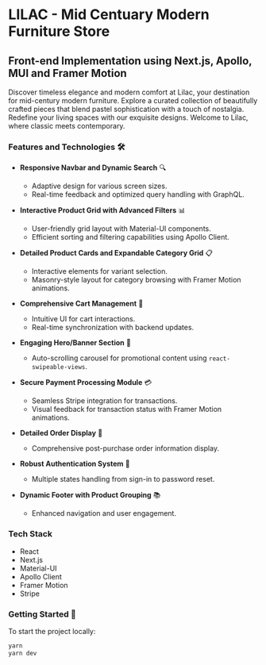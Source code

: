# LILAC - Mid Centuary Modern Furniture Store
## Front-end Implementation using Next.js, Apollo, MUI and Framer Motion

Discover timeless elegance and modern comfort at Lilac, your destination for mid-century modern furniture. Explore a curated collection of beautifully crafted pieces that blend pastel sophistication with a touch of nostalgia. Redefine your living spaces with our exquisite designs. Welcome to Lilac, where classic meets contemporary.

### Features and Technologies 🛠️

- **Responsive Navbar and Dynamic Search** 🔍
  - Adaptive design for various screen sizes.
  - Real-time feedback and optimized query handling with GraphQL.

- **Interactive Product Grid with Advanced Filters** 📊
  - User-friendly grid layout with Material-UI components.
  - Efficient sorting and filtering capabilities using Apollo Client.

- **Detailed Product Cards and Expandable Category Grid** 📋
  - Interactive elements for variant selection.
  - Masonry-style layout for category browsing with Framer Motion animations.

- **Comprehensive Cart Management** 🛒
  - Intuitive UI for cart interactions.
  - Real-time synchronization with backend updates.

- **Engaging Hero/Banner Section** 🎠
  - Auto-scrolling carousel for promotional content using `react-swipeable-views`.

- **Secure Payment Processing Module** 💳
  - Seamless Stripe integration for transactions.
  - Visual feedback for transaction status with Framer Motion animations.

- **Detailed Order Display** 📝
  - Comprehensive post-purchase order information display.

- **Robust Authentication System** 🔐
  - Multiple states handling from sign-in to password reset.

- **Dynamic Footer with Product Grouping** 📚
  - Enhanced navigation and user engagement.

### Tech Stack

- React
- Next.js
- Material-UI
- Apollo Client
- Framer Motion
- Stripe

### Getting Started 🚀

To start the project locally:

```bash
yarn
yarn dev
